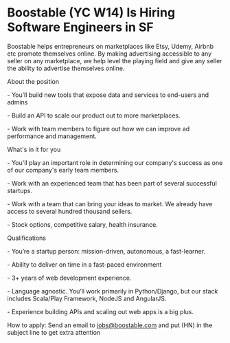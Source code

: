 # Boostable (YC W14) Is Hiring Software Engineers in SF

Boostable helps entrepreneurs on marketplaces like Etsy, Udemy, Airbnb etc promote themselves online. By making advertising accessible to any seller on any marketplace, we help level the playing field and give any seller the ability to advertise themselves online.<p>About the position<p>- You’ll build new tools that expose data and services to end-users and admins<p>- Build an API to scale our product out to more marketplaces.<p>- Work with team members to figure out how we can improve ad performance and management.<p>What&#x27;s in it for you<p>- You&#x27;ll play an important role in determining our company&#x27;s success as one of our company&#x27;s early team members.<p>- Work with an experienced team that has been part of several successful startups.<p>- Work with a team that can bring your ideas to market. We already have access to several hundred thousand sellers.<p>- Stock options, competitive salary, health insurance.<p>Qualifications<p>- You’re a startup person: mission-driven, autonomous, a fast-learner.<p>- Ability to deliver on time in a fast-paced environment<p>- 3+ years of web development experience.<p>- Language agnostic. You’ll work primarily in Python&#x2F;Django, but our stack includes Scala&#x2F;Play Framework, NodeJS and AngularJS.<p>- Experience building APIs and scaling out web apps is a big plus.<p>How to apply: Send an email to jobs@boostable.com and put (HN) in the subject line to get extra attention
